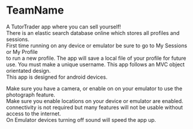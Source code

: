 # TeamName
A TutorTrader app where you can sell yourself!    
There is an elastic search database online which stores all profiles and sessions.    
First time running on any device or emulator be sure to go to My Sessions or My Profile    
to run a new profile. The app will save a local file of your profile for future use. 
You must make a unique username. This app follows an MVC object orientated design.    
This app is designed for android devices.

Make sure you have a camera, or enable on on your emulator to use the photograph feature.   
Make sure you enable locations on your device or emulator are enabled.    
connectivity is not required but many features will not be usable without access to the internet.   
On Emulator devices turning off sound will speed the app up.
